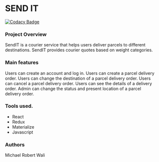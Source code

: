 # SEND IT

[![Codacy Badge](https://api.codacy.com/project/badge/Grade/fe9e3a483c6748b08d7177daf56220ed)](https://app.codacy.com/app/walimike/Send-it-react?utm_source=github.com&utm_medium=referral&utm_content=walimike/Send-it-react&utm_campaign=Badge_Grade_Dashboard)

### Project Overview
SendIT is a courier service that helps users deliver parcels to different destinations.
SendIT provides courier quotes based on weight categories.
### Main features
Users can create an account and log in.
Users can create a parcel delivery order.
Users can change the destination of a parcel delivery order.
Users can cancel a parcel delivery order.
Users can see the details of a delivery order.
Admin can change the status and present location of a parcel delivery order.
### Tools used.
- React
- Redux
- Materialize
- Javascript
### Authors
Michael Robert Wali
